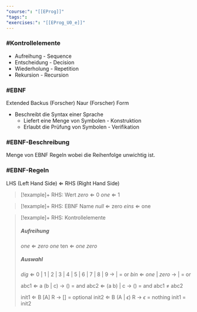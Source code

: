 ```yaml
---
"course:": "[[EProg]]"
"tags:": 
"exercises:": "[[EProg_U0_e]]"
---
```


### #Kontrollelemente

- Aufreihung - Sequence
- Entscheidung - Decision
- Wiederholung - Repetition
- Rekursion - Recursion

### #EBNF

Extended Backus (Forscher) Naur (Forscher) Form

- Beschreibt die Syntax einer Sprache
	- Liefert eine Menge von Symbolen - Konstruktion
	- Erlaubt die Prüfung von Symbolen - Verifikation

###  #EBNF-Beschreibung

Menge von EBNF Regeln wobei die Reihenfolge unwichtig ist.

### #EBNF-Regeln

LHS (Left Hand Side) $\Leftarrow$ RHS (Right Hand Side)


> [!example]+ RHS: Wert
>  *zero* $\Leftarrow$ 0
>  *one* $\Leftarrow$ 1

> [!example]+ RHS: EBNF Name
>  *null* $\Leftarrow$ zero
>  *eins* $\Leftarrow$ one

> [!example]+ RHS: Kontrollelemente
> ##### Aufreihung
>  *one* $\Leftarrow$ *zero*  *one*
>  ten $\Leftarrow$ *one*  *zero*
> ##### Auswahl
> *dig* $\Leftarrow$ 0 | 1 | 2 | 3 | 4 | 5 | 6 | 7 | 8 | 9 $\rightarrow$ | = or
> *bin* $\Leftarrow$ *one* | *zero* $\rightarrow$ | = or
> 
> abc1 $\Leftarrow$ a (b | c) $\rightarrow$ () = and
> abc2 $\Leftarrow$ (a b) | c $\rightarrow$ () = and
> abc1 $\neq$ abc2
> 
> init1 $\Leftarrow$ B [A] R  $\rightarrow$ [] = optional
> init2 $\Leftarrow$ B (A | $\epsilon$) R $\rightarrow$ $\epsilon$ = nothing
> init1 = init2
